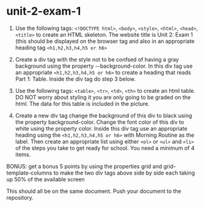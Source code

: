 # unit-2-exam-1
1. Use the following tags: `<!DOCTYPE html>`, `<body>`, `<style>`, `<html>`, `<head>`, `<title>` to create an HTML skeleton. The website title is Unit 2: Exam 1 (this should be displayed on the browser tag and also in an appropriate heading tag `<h1,h2,h3,h4,h5 or h6>`
  
2. Create a div tag with the style not to be confsed of having a gray background using the property --background-color. In this div tag use an appropriate `<h1,h2,h3,h4,h5 or h6>` to create a heading that reads Part 1: Table. Inside the div tag do step 3 below.
  
3. Use the following tags: `<table>`, `<tr>`, `<td>`, `<th>` to create an html table.  DO NOT worry about styling it you are only going to be graded on the html.  The data for this table is included in the picture.
  
4. Create a new div tag change the background of this div to black using the property background-color.  Change the font color of this div to white using the property color.
  Inside this div tag use an appropriate heading using the `<h1,h2,h3,h4,h5 or h6>` with Morning Routine as the label. Then create an appropriate list using either `<ol>` or `<ul>` and `<li>` of the steps you take to get ready for school.  You need a minimum of 4 items.
  
  BONUS: get a bonus 5 points by using the properties grid and grid-template-columns to make the two div tags above side by side each taking up 50% of the available screen
  
  This should all be on the same document. Push your document to the repository.
